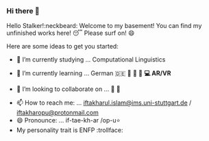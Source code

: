 ### Hi there 👋

<!--
**iftakharopu/iftakharopu** is a ✨ _special_ ✨ repository because its `README.md` (this file) appears on your GitHub profile. -->
Hello Stalker!:neckbeard: Welcome to my basement! You can find my unfinished works here! :sleeping: 
Please surf on! :smile:

Here are some ideas to get you started:

- 🔭 I’m currently studying ... Computational Linguistics  
- 🌱 I’m currently learning ... German :de: :book: :car: :beer: **:computer:  AR/VR**

- 👯 I’m looking to collaborate on ...  :notebook_with_decorative_cover: :goggles:
<!--
- 🤔 I’m looking for help with ... Go -->

- 📫 How to reach me: ... iftakharul.islam@ims.uni-stuttgart.de / iftakharopu@protonmail.com
- 😄 Pronounce: ... if-tae-kh-ar /op-u:star:
- My personality trait is ENFP :trollface:
<!-- - 💬 Ask me about ... -->

